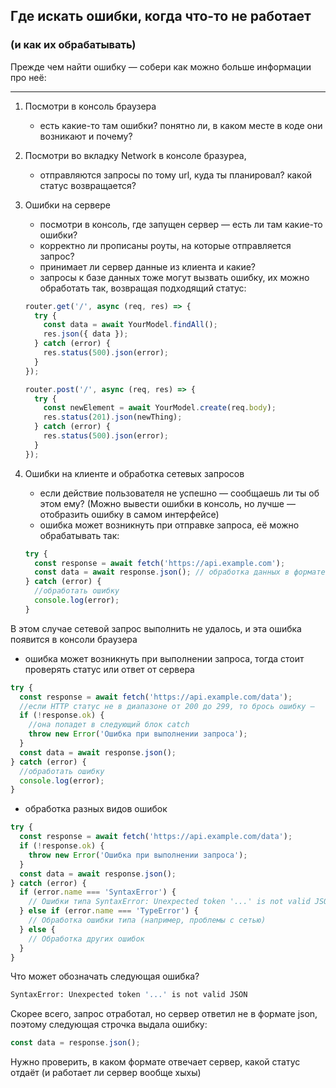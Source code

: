 ## Где искать ошибки, когда что-то не работает

### (и как их обрабатывать)

Прежде чем найти ошибку — собери как можно больше информации про неё:

---

1. Посмотри в консоль браузера
   - есть какие-то там ошибки? понятно ли, в каком месте в коде они возникают и почему?
2. Посмотри во вкладку Network в консоле бразуреа,
   - отправляются запросы по тому url, куда ты планировал? какой статус возвращается?
3. Ошибки на сервере

   - посмотри в консоль, где запущен сервер — есть ли там какие-то ошибки?
   - корректно ли прописаны роуты, на которые отправляется запрос?
   - принимает ли сервер данные из клиента и какие?
   - запросы к базе данных тоже могут вызвать ошибку, их можно обработать так, возвращая подходящий статус:

   ```js
   router.get('/', async (req, res) => {
     try {
       const data = await YourModel.findAll();
       res.json({ data });
     } catch (error) {
       res.status(500).json(error);
     }
   });
   
   router.post('/', async (req, res) => {
     try {
       const newElement = await YourModel.create(req.body);
       res.status(201).json(newThing);
     } catch (error) {
       res.status(500).json(error);
     }
   });
   ```

4. Ошибки на клиенте и обработка сетевых запросов

   - если действие пользователя не успешно — сообщаешь ли ты об этом ему? (Можно вывести ошибки в консоль, но лучше — отобразить ошибку в самом интерфейсе)
   - ошибка может возникнуть при отправке запроса, её можно обрабатывать так:

   ```js
   try {
     const response = await fetch('https://api.example.com');
     const data = await response.json(); // обработка данных в формате JSON
   } catch (error) {
     //обработать ошибку
     console.log(error);
   }
   ```

В этом случае сетевой запрос выполнить не удалось, и эта ошибка появится в консоли браузера

- ошибка может возникнуть при выполнении запроса, тогда стоит проверять статус или ответ от сервера

```js
try {
  const response = await fetch('https://api.example.com/data');
  //если HTTP статус не в диапазоне от 200 до 299, то брось ошибку —
  if (!response.ok) {
    //она попадет в следующий блок catch
    throw new Error('Ошибка при выполнении запроса');
  }
  const data = await response.json();
} catch (error) {
  //обработать ошибку
  console.log(error);
}
```

- обработка разных видов ошибок

```js
try {
  const response = await fetch('https://api.example.com/data');
  if (!response.ok) {
    throw new Error('Ошибка при выполнении запроса');
  }
  const data = await response.json();
} catch (error) {
  if (error.name === 'SyntaxError') {
    // Ошибки типа SyntaxError: Unexpected token '...' is not valid JSON
  } else if (error.name === 'TypeError') {
    // Обработка ошибки типа (например, проблемы с сетью)
  } else {
    // Обработка других ошибок
  }
}
```

Что может обозначать следующая ошибка?

```bash
SyntaxError: Unexpected token '...' is not valid JSON
```

Скорее всего, запрос отработал, но сервер ответил не в формате json, поэтому следующая строчка выдала ошибку:

```js
const data = response.json();
```

Нужно проверить, в каком формате отвечает сервер, какой статус отдаёт (и работает ли сервер вообще хыхы)
